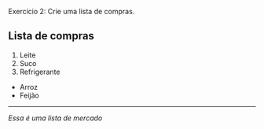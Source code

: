 Exercício 2: Crie uma lista de compras.
## Lista de compras
 1. Leite
 2. Suco
 3. Refrigerante

 <ul>
 <li>Arroz</li>
 <li>Feijão</li>
 </ul>

 <hr>

 <em>Essa é uma lista de mercado</em>

